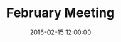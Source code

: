 ---
layout: post
title:  "February Meeting"
date:   2016-02-15 12:00:00
category: land-use
background: During this first meeting of the Land Use subcommittee we'll take a broad look at the subcommittee meeting schedule, review outcomes from the January public meeting, and discuss the goals of this subcommittee
agenda: first-sub-committee-meeting-agenda.pdf
documents:
  - title: Meeting Packet
    doc-url: land-use-packet-2016-02-15.pdf
    doc-type: PDF
  - title: Meeting Slides
    doc-url: land-use-1st-meetings-feb-2016.pdf
    doc-type: PDF
  - title: Vision 2020 - Growth &amp; Land Use
    doc-url: Vision_2020_Master_(strategic)_Plan_Growth and Land Use.pdf
    doc-type: PDF
  - title: 2006 Comprehensive Plan - Urban Land Use Element w/ 2011 Goals &amp; Objectives
    doc-url: vol-i-2006-urban-land-use-element-with-2011-goals-and-objectives.pdf
    doc-type: PDF
maps:
  - title: Future Land Use - Georgetown
    image-url: FutureLandUse24x36.jpg
    map-url: FutureLandUse24x36.pdf

---